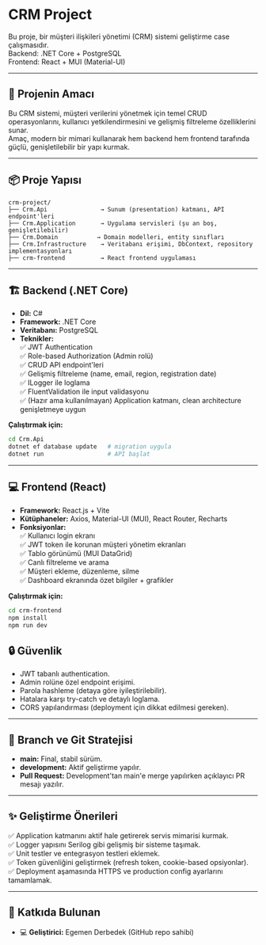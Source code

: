 
# CRM Project

Bu proje, bir müşteri ilişkileri yönetimi (CRM) sistemi geliştirme case çalışmasıdır.  
Backend: .NET Core + PostgreSQL  
Frontend: React + MUI (Material-UI)

---

## 🚀 Projenin Amacı

Bu CRM sistemi, müşteri verilerini yönetmek için temel CRUD operasyonlarını, kullanıcı yetkilendirmesini ve gelişmiş filtreleme özelliklerini sunar.  
Amaç, modern bir mimari kullanarak hem backend hem frontend tarafında güçlü, genişletilebilir bir yapı kurmak.

---

## 📦 Proje Yapısı

```
crm-project/
├── Crm.Api               → Sunum (presentation) katmanı, API endpoint'leri
├── Crm.Application       → Uygulama servisleri (şu an boş, genişletilebilir)
├── Crm.Domain           → Domain modelleri, entity sınıfları
├── Crm.Infrastructure    → Veritabanı erişimi, DbContext, repository implementasyonları
├── crm-frontend          → React frontend uygulaması
```

---

## 🏗 Backend (.NET Core)

- **Dil:** C#
- **Framework:** .NET Core
- **Veritabanı:** PostgreSQL
- **Teknikler:**  
  ✅ JWT Authentication  
  ✅ Role-based Authorization (Admin rolü)  
  ✅ CRUD API endpoint'leri  
  ✅ Gelişmiş filtreleme (name, email, region, registration date)  
  ✅ ILogger ile loglama  
  ✅ FluentValidation ile input validasyonu  
  ✅ (Hazır ama kullanılmayan) Application katmanı, clean architecture genişletmeye uygun  

**Çalıştırmak için:**  
```bash
cd Crm.Api
dotnet ef database update   # migration uygula
dotnet run                  # API başlat
```

---

## 💻 Frontend (React)

- **Framework:** React.js + Vite
- **Kütüphaneler:** Axios, Material-UI (MUI), React Router, Recharts
- **Fonksiyonlar:**  
  ✅ Kullanıcı login ekranı  
  ✅ JWT token ile korunan müşteri yönetim ekranları  
  ✅ Tablo görünümü (MUI DataGrid)  
  ✅ Canlı filtreleme ve arama  
  ✅ Müşteri ekleme, düzenleme, silme  
  ✅ Dashboard ekranında özet bilgiler + grafikler

**Çalıştırmak için:**  
```bash
cd crm-frontend
npm install
npm run dev
```


## 🔒 Güvenlik

- JWT tabanlı authentication.
- Admin rolüne özel endpoint erişimi.
- Parola hashleme (detaya göre iyileştirilebilir).
- Hatalara karşı try-catch ve detaylı loglama.
- CORS yapılandırması (deployment için dikkat edilmesi gereken).

---

## 🔧 Branch ve Git Stratejisi

- **main:** Final, stabil sürüm.  
- **development:** Aktif geliştirme yapılır.  
- **Pull Request:** Development'tan main'e merge yapılırken açıklayıcı PR mesajı yazılır.

---

## ✨ Geliştirme Önerileri

✅ Application katmanını aktif hale getirerek servis mimarisi kurmak.  
✅ Logger yapısını Serilog gibi gelişmiş bir sisteme taşımak.  
✅ Unit testler ve entegrasyon testleri eklemek.  
✅ Token güvenliğini geliştirmek (refresh token, cookie-based opsiyonlar).  
✅ Deployment aşamasında HTTPS ve production config ayarlarını tamamlamak.

---

## 👤 Katkıda Bulunan

- 💻 **Geliştirici:** Egemen Derbedek (GitHub repo sahibi)  
